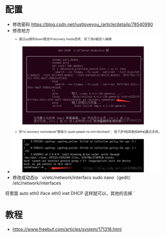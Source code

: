 # 配置
* 修改密码 https://blog.csdn.net/justloveyou_/article/details/78540990
* 修改地方 
* ![avatar](https://github.com/haidragon/NetworkTrafficAnalysis/blob/master/ctf/Breach1.0/images/%E4%BF%AE%E6%94%B9%E5%AF%86%E7%A0%81.jpg)
* 修改成动态ip
`
vi/etc/network/interfacs
sudo nano（gedit） /etc/network/interfaces

将里面
auto eth0
iface eth0 inet DHCP
这样就可以，其他的去掉
`
# 教程
* https://www.freebuf.com/articles/system/171318.html
